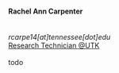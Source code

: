<div>
  <h4>Rachel Ann Carpenter</h4> 
  <br>
  <i class="fa fa-envelope"></i> <em>rcarpe14[at]tennessee[dot]edu</em> <br>
  <i class="fa fa-globe"></i> <a href="https://utia.tennessee.edu/person/?id=20645" target="_blank">Research Technician @UTK</a> <br>
  <br>
  todo
</div>
